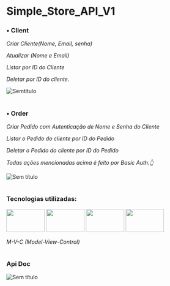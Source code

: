 # Simple_Store_API_V1

### • Client 

_Criar Cliente(Nome, Email, senha)_
 
_Atualizar (Nome e Email)_

_Listar por ID do Cliente_
 
_Deletar por ID do cliente._

 ![Semtítulo](https://github.com/hanspeterdietiker/simple_Store_API/assets/126719678/a92bf7c0-e8f9-4c4a-96d1-68aba7bbcbda)

#
### • Order 
_Criar Pedido com Autenticação de Nome e Senha do Cliente_

_Listar o Pedido do cliente por ID do Pedido_

_Deletar o Pedido do cliente por ID do Pedido_

_Todas ações mencionadas acima é feito por Basic Auth.👆_

![Sem título](https://github-production-user-asset-6210df.s3.amazonaws.com/126719678/282260205-86d04555-2d35-496d-b27c-1e79428acf22.png)

#
### Tecnologias utilizadas: 
<img width="100" height="60" src ="https://img.shields.io/badge/Java-ED8B00?style=for-the-badge&logo=openjdk&logoColor=white"/> <img width="100" height="60" src="https://img.shields.io/badge/Spring-6DB33F?style=for-the-badge&logo=spring&logoColor=white"/>
<img width="100" height="60" src="https://img.shields.io/badge/Hibernate-59666C?style=for-the-badge&logo=Hibernate&logoColor=white"/> <img width="100" height="60" src="https://img.shields.io/badge/GIT-E44C30?style=for-the-badge&logo=git&logoColor=white"/>

_M-V-C (Model-View-Control)_
#
### Api Doc

![Sem título](https://github.com/hanspeterdietiker/simple_Store_API/assets/126719678/4093783d-3228-4eeb-af95-d31c75594087)








